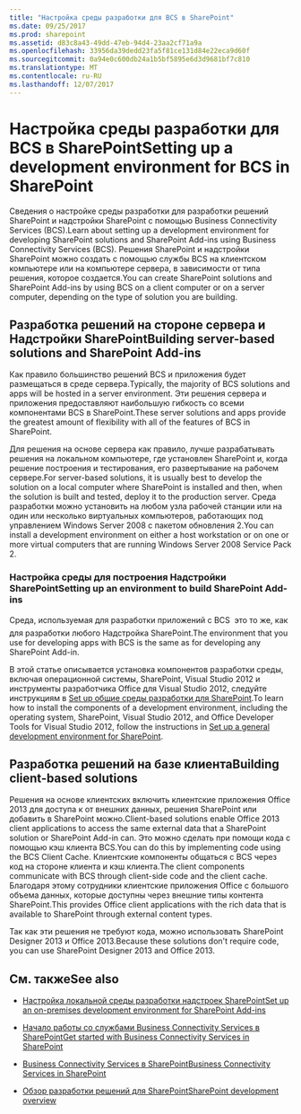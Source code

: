 ```yaml
---
title: "Настройка среды разработки для BCS в SharePoint"
ms.date: 09/25/2017
ms.prod: sharepoint
ms.assetid: d83c8a43-49dd-47eb-94d4-23aa2cf71a9a
ms.openlocfilehash: 33956da39dedd23fa5f81ce131d84e22eca9d60f
ms.sourcegitcommit: 0a94e0c600db24a1b5bf5895e6d3d9681bf7c810
ms.translationtype: MT
ms.contentlocale: ru-RU
ms.lasthandoff: 12/07/2017
---
```

# <a name="setting-up-a-development-environment-for-bcs-in-sharepoint"></a><span data-ttu-id="9ecb2-102">Настройка среды разработки для BCS в SharePoint</span><span class="sxs-lookup"><span data-stu-id="9ecb2-102">Setting up a development environment for BCS in SharePoint</span></span>
<span data-ttu-id="9ecb2-103">Сведения о настройке среды разработки для разработки решений SharePoint и надстройки SharePoint с помощью Business Connectivity Services (BCS).</span><span class="sxs-lookup"><span data-stu-id="9ecb2-103">Learn about setting up a development environment for developing SharePoint solutions and SharePoint Add-ins using Business Connectivity Services (BCS).</span></span>
<span data-ttu-id="9ecb2-104">Решения SharePoint и надстройки SharePoint можно создать с помощью службы BCS на клиентском компьютере или на компьютере сервера, в зависимости от типа решения, которое создается.</span><span class="sxs-lookup"><span data-stu-id="9ecb2-104">You can create SharePoint solutions and SharePoint Add-ins by using BCS on a client computer or on a server computer, depending on the type of solution you are building.</span></span>
  
    
    


## <a name="building-server-based-solutions-and-sharepoint-add-ins"></a><span data-ttu-id="9ecb2-105">Разработка решений на стороне сервера и Надстройки SharePoint</span><span class="sxs-lookup"><span data-stu-id="9ecb2-105">Building server-based solutions and SharePoint Add-ins</span></span>
<span data-ttu-id="9ecb2-106"><a name="SP15SettingupdevenvBCS_server"> </a></span><span class="sxs-lookup"><span data-stu-id="9ecb2-106"></span></span>

<span data-ttu-id="9ecb2-107">Как правило большинство решений BCS и приложения будет размещаться в среде сервера.</span><span class="sxs-lookup"><span data-stu-id="9ecb2-107">Typically, the majority of BCS solutions and apps will be hosted in a server environment.</span></span> <span data-ttu-id="9ecb2-108">Эти решения сервера и приложения предоставляют наибольшую гибкость со всеми компонентами BCS в SharePoint.</span><span class="sxs-lookup"><span data-stu-id="9ecb2-108">These server solutions and apps provide the greatest amount of flexibility with all of the features of BCS in SharePoint.</span></span>
  
    
    
<span data-ttu-id="9ecb2-109">Для решения на основе сервера как правило, лучше разрабатывать решения на локальном компьютере, где установлен SharePoint и, когда решение построения и тестирования, его развертывание на рабочем сервере.</span><span class="sxs-lookup"><span data-stu-id="9ecb2-109">For server-based solutions, it is usually best to develop the solution on a local computer where SharePoint is installed and then, when the solution is built and tested, deploy it to the production server.</span></span> <span data-ttu-id="9ecb2-110">Среда разработки можно установить на любом узла рабочей станции или на один или несколько виртуальных компьютеров, работающих под управлением Windows Server 2008 с пакетом обновления 2.</span><span class="sxs-lookup"><span data-stu-id="9ecb2-110">You can install a development environment on either a host workstation or on one or more virtual computers that are running Windows Server 2008 Service Pack 2.</span></span>
  
    
    

### <a name="setting-up-an-environment-to-build-sharepoint-add-ins"></a><span data-ttu-id="9ecb2-111">Настройка среды для построения Надстройки SharePoint</span><span class="sxs-lookup"><span data-stu-id="9ecb2-111">Setting up an environment to build SharePoint Add-ins</span></span>

<span data-ttu-id="9ecb2-112">Среда, используемая для разработки приложений с BCS  это то же, как для разработки любого Надстройка SharePoint.</span><span class="sxs-lookup"><span data-stu-id="9ecb2-112">The environment that you use for developing apps with BCS is the same as for developing any SharePoint Add-in.</span></span> 
  
    
    
<span data-ttu-id="9ecb2-113">В этой статье описывается установка компонентов разработки среды, включая операционной системы, SharePoint, Visual Studio 2012 и инструменты разработчика Office для Visual Studio 2012, следуйте инструкциям в [Set up общие среды разработки для SharePoint](set-up-a-general-development-environment-for-sharepoint.md).</span><span class="sxs-lookup"><span data-stu-id="9ecb2-113">To learn how to install the components of a development environment, including the operating system, SharePoint, Visual Studio 2012, and Office Developer Tools for Visual Studio 2012, follow the instructions in  [Set up a general development environment for SharePoint](set-up-a-general-development-environment-for-sharepoint.md).</span></span>
  
    
    

## <a name="building-client-based-solutions"></a><span data-ttu-id="9ecb2-114">Разработка решений на базе клиента</span><span class="sxs-lookup"><span data-stu-id="9ecb2-114">Building client-based solutions</span></span>
<span data-ttu-id="9ecb2-115"><a name="SP15SettingupdevenvBCS_client"> </a></span><span class="sxs-lookup"><span data-stu-id="9ecb2-115"></span></span>

<span data-ttu-id="9ecb2-116">Решения на основе клиентских включить клиентские приложения Office 2013 для доступа к от внешних данных, решения SharePoint или добавить в SharePoint можно.</span><span class="sxs-lookup"><span data-stu-id="9ecb2-116">Client-based solutions enable Office 2013 client applications to access the same external data that a SharePoint solution or SharePoint Add-in can.</span></span> <span data-ttu-id="9ecb2-117">Это можно сделать при помощи кода с помощью кэш клиента BCS.</span><span class="sxs-lookup"><span data-stu-id="9ecb2-117">You can do this by implementing code using the BCS Client Cache.</span></span> <span data-ttu-id="9ecb2-118">Клиентские компоненты общаться с BCS через код на стороне клиента и кэш клиента.</span><span class="sxs-lookup"><span data-stu-id="9ecb2-118">The client components communicate with BCS through client-side code and the client cache.</span></span> <span data-ttu-id="9ecb2-119">Благодаря этому сотрудники клиентские приложения Office с большого объема данных, которые доступны через внешние типы контента SharePoint.</span><span class="sxs-lookup"><span data-stu-id="9ecb2-119">This provides Office client applications with the rich data that is available to SharePoint through external content types.</span></span>
  
    
    
<span data-ttu-id="9ecb2-120">Так как эти решения не требуют кода, можно использовать SharePoint Designer 2013 и Office 2013.</span><span class="sxs-lookup"><span data-stu-id="9ecb2-120">Because these solutions don't require code, you can use SharePoint Designer 2013 and Office 2013.</span></span>
  
    
    

## <a name="see-also"></a><span data-ttu-id="9ecb2-121">См. также</span><span class="sxs-lookup"><span data-stu-id="9ecb2-121">See also</span></span>
<span data-ttu-id="9ecb2-122"><a name="SP15SettingupdevenvBCS_addresources"> </a></span><span class="sxs-lookup"><span data-stu-id="9ecb2-122"></span></span>


-  [<span data-ttu-id="9ecb2-123">Настройка локальной среды разработки надстроек SharePoint</span><span class="sxs-lookup"><span data-stu-id="9ecb2-123">Set up an on-premises development environment for SharePoint Add-ins</span></span>](http://msdn.microsoft.com/library/b0878c12-27c9-4eea-ae3b-7e79e5a8838d%28Office.15%29.aspx)
    
  
-  [<span data-ttu-id="9ecb2-124">Начало работы со службами Business Connectivity Services в SharePoint</span><span class="sxs-lookup"><span data-stu-id="9ecb2-124">Get started with Business Connectivity Services in SharePoint</span></span>](get-started-with-business-connectivity-services-in-sharepoint.md)
    
  
-  [<span data-ttu-id="9ecb2-125">Business Connectivity Services в SharePoint</span><span class="sxs-lookup"><span data-stu-id="9ecb2-125">Business Connectivity Services in SharePoint</span></span>](business-connectivity-services-in-sharepoint.md)
    
  
-  [<span data-ttu-id="9ecb2-126">Обзор разработки решений для SharePoint</span><span class="sxs-lookup"><span data-stu-id="9ecb2-126">SharePoint development overview</span></span>](sharepoint-development-overview.md)
    
  

